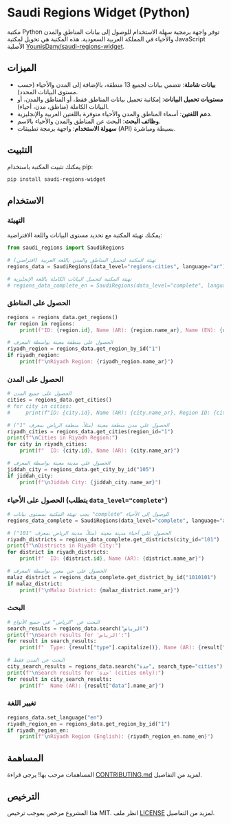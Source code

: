 # Saudi Regions Widget (Python)

مكتبة Python توفر واجهة برمجية سهلة الاستخدام للوصول إلى بيانات المناطق والمدن والأحياء في المملكة العربية السعودية. هذه المكتبة هي تحويل لمكتبة JavaScript الأصلية [YounisDany/saudi-regions-widget](https://github.com/YounisDany/saudi-regions-widget).

## الميزات

*   **بيانات شاملة**: تتضمن بيانات لجميع 13 منطقة، بالإضافة إلى المدن والأحياء (حسب مستوى البيانات المحدد).
*   **مستويات تحميل البيانات**: إمكانية تحميل بيانات المناطق فقط، أو المناطق والمدن، أو البيانات الكاملة (مناطق، مدن، أحياء).
*   **دعم اللغتين**: أسماء المناطق والمدن والأحياء متوفرة باللغتين العربية والإنجليزية.
*   **وظائف البحث**: البحث عن المناطق والمدن والأحياء بالاسم.
*   **سهولة الاستخدام**: واجهة برمجة تطبيقات (API) بسيطة ومباشرة.

## التثبيت

يمكنك تثبيت المكتبة باستخدام pip:

```bash
pip install saudi-regions-widget
```

## الاستخدام

### التهيئة

يمكنك تهيئة المكتبة مع تحديد مستوى البيانات واللغة الافتراضية:

```python
from saudi_regions import SaudiRegions

# تهيئة المكتبة لتحميل المناطق والمدن باللغة العربية (افتراضي)
regions_data = SaudiRegions(data_level="regions-cities", language="ar")

# تهيئة المكتبة لتحميل البيانات الكاملة باللغة الإنجليزية
# regions_data_complete_en = SaudiRegions(data_level="complete", language="en")
```

### الحصول على المناطق

```python
regions = regions_data.get_regions()
for region in regions:
    print(f"ID: {region.id}, Name (AR): {region.name_ar}, Name (EN): {region.name_en}")

# الحصول على منطقة معينة بواسطة المعرف
riyadh_region = regions_data.get_region_by_id("1")
if riyadh_region:
    print(f"\nRiyadh Region: {riyadh_region.name_ar}")
```

### الحصول على المدن

```python
# الحصول على جميع المدن
cities = regions_data.get_cities()
# for city in cities:
#     print(f"ID: {city.id}, Name (AR): {city.name_ar}, Region ID: {city.region_id}")

# الحصول على مدن منطقة معينة (مثلاً، منطقة الرياض بمعرف "1")
riyadh_cities = regions_data.get_cities(region_id="1")
print(f"\nCities in Riyadh Region:")
for city in riyadh_cities:
    print(f"  ID: {city.id}, Name (AR): {city.name_ar}")

# الحصول على مدينة معينة بواسطة المعرف
jiddah_city = regions_data.get_city_by_id("105")
if jiddah_city:
    print(f"\nJiddah City: {jiddah_city.name_ar}")
```

### الحصول على الأحياء (يتطلب `data_level="complete"`)

```python
# يجب تهيئة المكتبة بمستوى بيانات "complete" للوصول إلى الأحياء
regions_data_complete = SaudiRegions(data_level="complete", language="ar")

# الحصول على أحياء مدينة معينة (مثلاً، مدينة الرياض بمعرف "101")
riyadh_districts = regions_data_complete.get_districts(city_id="101")
print(f"\nDistricts in Riyadh City:")
for district in riyadh_districts:
    print(f"  ID: {district.id}, Name (AR): {district.name_ar}")

# الحصول على حي معين بواسطة المعرف
malaz_district = regions_data_complete.get_district_by_id("1010101")
if malaz_district:
    print(f"\nMalaz District: {malaz_district.name_ar}")
```

### البحث

```python
# البحث عن "الرياض" في جميع الأنواع
search_results = regions_data.search("الرياض")
print(f"\nSearch results for 'الرياض':")
for result in search_results:
    print(f"  Type: {result["type"].capitalize()}, Name (AR): {result["data"].name_ar}")

# البحث عن المدن فقط
city_search_results = regions_data.search("جدة", search_type="cities")
print(f"\nSearch results for 'جدة' (cities only):")
for result in city_search_results:
    print(f"  Name (AR): {result["data"].name_ar}")
```

### تغيير اللغة

```python
regions_data.set_language("en")
riyadh_region_en = regions_data.get_region_by_id("1")
if riyadh_region_en:
    print(f"\nRiyadh Region (English): {riyadh_region_en.name_en}")
```

## المساهمة

المساهمات مرحب بها! يرجى قراءة [CONTRIBUTING.md](CONTRIBUTING.md) لمزيد من التفاصيل.

## الترخيص

هذا المشروع مرخص بموجب ترخيص MIT. انظر ملف [LICENSE](LICENSE) لمزيد من التفاصيل.

